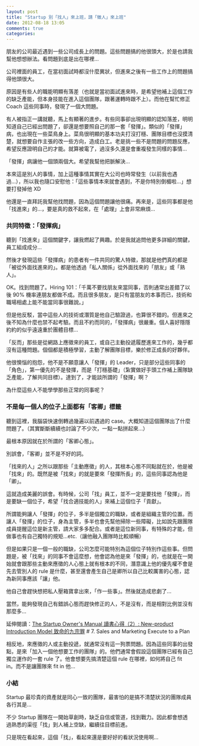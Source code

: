 ```yaml
---
layout: post
title: "Startup 別「找人」來上班，請「徵人」來上班"
date: 2012-08-18 13:05
comments: true
categories: 
---
```


朋友的公司最近遇到一些公司成長上的問題。這些問題搞的他很頭大，於是也請我幫他想想辦法。看問題到底是出在哪裡…

公司裡面的員工，在當初面試時都沒什麼異狀，但進來之後有一些工作上的問題搞得他頭很大。

原因是有些人的職能明顯有落差（也就是當初面試進來時，是希望他補上這個工作的缺乏產能，但本身技能在進入這個團隊，跟著運轉時跟不上）。而他在幫忙修正 Coach 這些同事時，發現了一個大問題。

有人被指正一講就聽，馬上有顯著的進步。有些同事卻出現明顯的認知落差，明明知道自己已經出問題了，卻還是想要照自己的那一套「發揮」。類似的「發揮」病，也出現在一些菜鳥身上。菜鳥很明顯的基本功夫打沒打穩、團隊目標也沒摸清楚，就想要自作主張的改一些方向，造成白工。老是挑一些不是問題的問題反應，希望反應證明自己的才能。就算被電了，過沒多久還是會重複發生同樣的事情…

「發揮」病讓他一個頭兩個大。希望我幫他把脈解決…

本來這是別人的事情，加上這種事情其實在大公司也時常發生（以前我也遇過...），所以我也隨口安慰他：「這些事情本來就會遇到，不是你特別倒楣啦...」想要打發掉他 XD

他還是一直拜託我幫他找問題，因為這個問題讓他很痛。再來是，這些同事都是他「找進來」的...，要是真的救不起來，在「處理」上會非常麻煩…

### 共同特徵：「發揮病」

聽到「找進來」這個關鍵字，讓我燃起了興趣。於是我就追問他更多詳細的關鍵，員工組成成分…

然後才發現這些「發揮病」的患者有一件共同的驚人特徵，那就是他們真的都是「被從外面找進來的」。都是他透過「私人關係」從外面找來的「朋友」或「熟人」。

OK。找到問題了。Hiring 101：「千萬不要找朋友來當同事，否則通常出差錯了以後 90% 機率連朋友都做不成。而且很多朋友，是只有當朋友的本事而已，技術和職場相處上能不能當同事很難說。」

但是他反駁，當中這些人的技術或潛質是他自己驗證過，也算很不錯的。但進來之後不知為什麼也禁不起考驗。而且不約而同的，「發揮病」很嚴重。個人喜好隱隱約約的似乎遠遠重於團體目標…

「反而」那些是從網路上應徵來的員工，或自己主動投遞履歷進來工作的，幾乎都沒有這種問題。個個都是積極學習，主動了解團隊目標，樂於修正成長的好夥伴。

他很懊惱的抱怨，他不是不願意讓人「發揮」的 Leader，只是部分這些同事的「角色」，第一優先的不是發揮，而是「打穩基礎」（紮實做好手頭工作補上團隊缺乏產能，了解共同目標）。達到了，才能談所謂的「發揮」啊？

為什麼這些人不能學學那些正常的同事呢？

### 不是每一個人的位子上面都有「客卿」標籤

聽到這裡，我腦袋快速倒轉過幾遍以前遇過的 case。大概知道這個團隊出了什麼問題了。（其實斷斷續續也討論了不少次，一點一點拼起來...）

最根本原因就在於所謂的「客卿心態」。

別誤會，「客卿」並不是不好的詞。

「找來的人」之所以跟那些「主動應徵」的人，其根本心態不同點就在於，他是被「找來」的。既然是被「找來」的就是要來「發揮所長」的，這些同事認為他是「卿」。

這就造成美麗的誤會。有時候，公司「找」員工，並不一定是要找他「發揮」，而是要缺一個位子，希望「找合適技能的人」來補上這個位子「貢獻」。

所謂能夠讓人「發揮」的位子，多半是個獨立的職缺，或者是組織主管的位置。而讓人「發揮」的位子，身為主管，多半也會先幫他掃除一些障礙，比如說先跟團隊成員提醒這位是新主管，請大家多多配合。或者是這位新同事，有特殊的才能，但做事也有自己獨特的規矩…etc.（讓他融入團隊時比較順暢）

但是如果只是一個一般的職缺，公司怎麼可能特別為這個位子特別作這些事。但問題是，被「找來」的同事不會這麼想，他會認為他是來「發揮」的，也就是在一開始就會跟那些主動來應徵的人心態上就有根本的不同，潛意識上他的優先權不會是先去管別人的 rule 是什麼，甚至還會產生自己是卿所以自己比較厲害的心態，認為新同事應該「讓」他。

他自己會趕快想把私人壓箱寶拿出來，「作一些事」。然後就造成悲劇了…

當然，能夠發現自己有錯誤心態而趕快修正的人，不是沒有，而是相對比例並沒有那麼多…

延伸閱讀：[The Startup Owner's Manual 讀書心得（2）: New-product Introduction Model 致命的九宗罪](http://blog.xdite.net/posts/2012/05/13/the-startup-owners-manual-02/) # 7. Sales and Marketing Execute to a Plan

相反地，來應徵的人或主動投遞，就通常沒有這一狗票問題。因為這些同事的出發點，是來「加入一個他想要工作的團隊」的。他們通常會假設這個團隊已經有自己獨立運作的一套 rule 了。他會想要先搞清楚這個 rule 在哪裡，如何將自己 fit in。而不是讓團隊來 fit in 他…

### 小結

Startup 最珍貴的資產就是同心一致的團隊，最害怕的是搞不清楚狀況的團隊成員各行其是…

不少 Startup 團隊在一開始草創時，缺乏自信或管道，找到戰力。因此都會想透過熟悉的渠徑「找」到人補上空缺，繼續往目標前進。

只是現在看起來，這個「找」，看起來還是要好好的看狀況使用啊…
